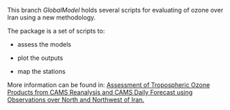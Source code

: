This branch *GlobalModel* holds several scripts for evaluating of ozone over Iran using a new methodology.

The package is a set of scripts to:

- assess the models

- plot the outputs

- map the stations

More information can be found in: [Assessment of Tropospheric Ozone Products from CAMS Reanalysis and CAMS Daily 
Forecast using Observations over North and Northwest of Iran.](https://doi.org/10.5194/gmd-2022-138)
